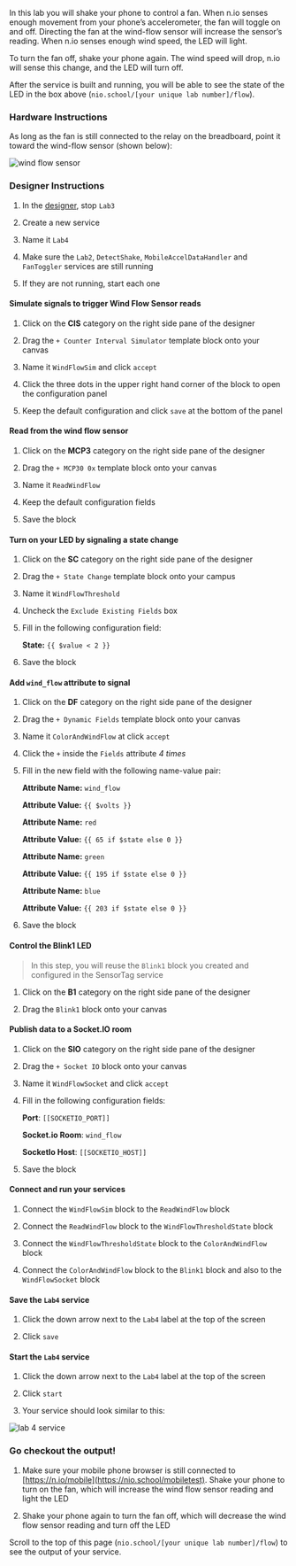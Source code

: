 In this lab you will shake your phone to control a fan. When n.io senses enough movement from your phone’s accelerometer, the fan will toggle on and off. Directing the fan at the wind-flow sensor will increase the sensor’s reading. When n.io senses enough wind speed, the LED will light.

To turn the fan off, shake your phone again. The wind speed will drop, n.io will sense this change, and the LED will turn off.

After the service is built and running, you will be able to see the state of the LED in the box above (`nio.school/[your unique lab number]/flow`).

### Hardware Instructions
As long as the fan is still connected to the relay on the breadboard, point it toward the wind-flow sensor (shown below):

![wind flow sensor](./img/instructions/wind-sensor.png)

### Designer Instructions

1. In the [designer](https://designer.n.io), stop `Lab3`

1. Create a new service
1. Name it `Lab4`
1. Make sure the `Lab2`,  `DetectShake`,  `MobileAccelDataHandler` and `FanToggler` services are still running
1. If they are not running, start each one

#### Simulate signals to trigger Wind Flow Sensor reads

  1. Click on the **CIS** category on the right side pane of the designer

  2. Drag the `+ Counter Interval Simulator` template block onto your canvas
  2. Name it `WindFlowSim` and click `accept`
  2. Click the three dots in the upper right hand corner of the block to open the configuration panel
  2. Keep the default configuration and click `save` at the bottom of the panel

#### Read from the wind flow sensor

  1. Click on the **MCP3** category on the right side pane of the designer

  2. Drag the `+ MCP30 0x` template block onto your canvas
  2. Name it `ReadWindFlow`
  2. Keep the default configuration fields
  2. Save the block

#### Turn on your LED by signaling a state change

  1. Click on the **SC** category on the right side pane of the designer
  1. Drag the `+ State Change` template block onto your campus
  1. Name it `WindFlowThreshold`
  1. Uncheck the `Exclude Existing Fields` box
  1. Fill in the following configuration field:

      **State:** `{{ $value < 2 }}`
  1. Save the block

#### Add `wind_flow` attribute to signal
  1. Click on the **DF** category on the right side pane of the designer
  1. Drag the `+ Dynamic Fields` template block onto your canvas
  1. Name it `ColorAndWindFlow` at click `accept`
  1. Click the `+` inside the `Fields` attribute *4 times*
  1. Fill in the new field with the following name-value pair:

      **Attribute Name:** `wind_flow`

      **Attribute Value:** `{{ $volts }}`

      **Attribute Name:** `red`

      **Attribute Value:** `{{ 65 if $state else 0 }}`

      **Attribute Name:** `green`

      **Attribute Value:** `{{ 195 if $state else 0 }}`

      **Attribute Name:** `blue`

      **Attribute Value:** `{{ 203 if $state else 0 }}`

  1. Save the block

#### Control the Blink1 LED
  >In this step, you will reuse the `Blink1` block you created and configured in the SensorTag service

  1. Click on the **B1** category on the right side pane of the designer

  1. Drag the `Blink1` block onto your canvas

#### Publish data to a Socket.IO room
  1. Click on the **SIO** category on the right side pane of the designer

  1. Drag the `+ Socket IO` block onto your canvas
  1. Name it `WindFlowSocket` and click `accept`
  1. Fill in the following configuration fields:

      **Port**: `[[SOCKETIO_PORT]]`

      **Socket.io Room**: `wind_flow`

      **SocketIo Host**: `[[SOCKETIO_HOST]]`
  1. Save the block

#### Connect and run your services

  1. Connect the `WindFlowSim` block to the `ReadWindFlow` block

  1. Connect the `ReadWindFlow` block to the `WindFlowThresholdState` block
  1. Connect the `WindFlowThresholdState` block to the `ColorAndWindFlow` block
  1. Connect the `ColorAndWindFlow` block to the `Blink1` block and also to the `WindFlowSocket` block

#### Save the `Lab4` service

  1. Click the down arrow next to the `Lab4` label at the top of the screen

  1. Click `save`

#### Start the `Lab4` service

1. Click the down arrow next to the `Lab4` label at the top of the screen

1. Click `start`

1. Your service should look similar to this:

![lab 4 service](./img/instructions/flow-service.png)

### Go checkout the output!

1. Make sure your mobile phone browser is still connected to [https://n.io/mobile](https://nio.school/mobiletest). Shake your phone to turn on the fan, which will increase the wind flow sensor reading and light the LED

1. Shake your phone again to turn the fan off, which will decrease the wind flow sensor reading and turn off the LED

Scroll to the top of this page (`nio.school/[your unique lab number]/flow`) to see the output of your service.
